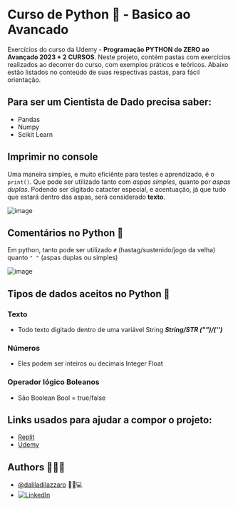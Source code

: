 # Curso de Python 🐍 - Basico ao Avancado

Exercícios do curso da Udemy - **Programação PYTHON do ZERO ao Avançado 2023 + 2 CURSOS**. Neste projeto, contém pastas com exercícios realizados ao decorrer do curso, com exemplos práticos e teóricos. Abaixo estão listados no conteúdo de suas respectivas pastas, para fácil orientação. 


## Para ser um Cientista de Dado precisa saber:
- Pandas
- Numpy
- Scikit Learn

## Imprimir no console
Uma maneira simples, e muito eficiênte para testes e aprendizado, é o ```print()```. Que pode ser utilizado tanto com *aspas simples*, quanto por *aspas duplas*. Podendo ser digitado catacter especial, e acentuação, já que tudo que estará dentro das aspas, será considerado **texto**.

![image](https://user-images.githubusercontent.com/62756757/212181019-487fc280-7b1f-44a5-b718-b433febc1495.png)


## Comentários no Python 🐍
Em python, tanto pode ser utilizado ```#``` (hastag/sustenido/jogo da velha) quanto ```" "``` (aspas duplas ou simples)

![image](https://user-images.githubusercontent.com/62756757/212179595-a4ba1548-2721-45db-8b2d-c2dca5230b95.png)

## Tipos de dados aceitos no Python 🐍

### Texto
- Todo texto digitado dentro de uma variável String 
***String/STR ("")/('')***

### Números
- Eles podem ser inteiros ou decimais
Integer
Float

### Operador lógico Boleanos
- São 
Boolean
Bool = true/false

## Links usados para ajudar a compor o projeto: 
- [Replit](https://replit.com/~)
- [Udemy](https://ibm-learning.udemy.com/course/programacao-python-do-basico-ao-avancado/learn/lecture/24566322#content)

## Authors 👩‍💻💖

- [@daliladilazzaro](https://github.com/daliladilazzaro) 💁💖💻
- [![LinkedIn](https://img.shields.io/badge/linkedin-0A66C2?style=for-the-badge&logo=linkedin&logoColor=white)](https://www.linkedin.com/in/dalila-di-lazzaro-298296100/) 

